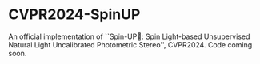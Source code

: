 # CVPR2024-SpinUP
An official implementation of ``Spin-UP💫: Spin Light-based Unsupervised Natural Light Uncalibrated Photometric Stereo'', CVPR2024. Code coming soon.
